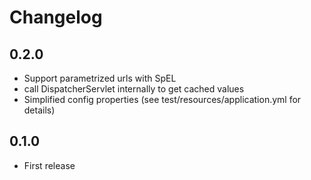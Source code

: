 # Changelog

## 0.2.0
- Support parametrized urls with SpEL
- call DispatcherServlet internally to get cached values
- Simplified config properties (see test/resources/application.yml for details)

## 0.1.0
- First release
